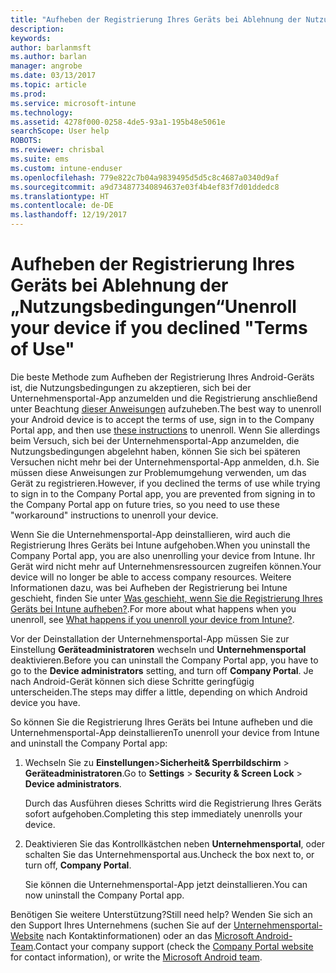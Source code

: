 ```yaml
---
title: "Aufheben der Registrierung Ihres Geräts bei Ablehnung der Nutzungsbedingungen | Microsoft-Dokumentation"
description: 
keywords: 
author: barlanmsft
ms.author: barlan
manager: angrobe
ms.date: 03/13/2017
ms.topic: article
ms.prod: 
ms.service: microsoft-intune
ms.technology: 
ms.assetid: 4278f000-0258-4de5-93a1-195b48e5061e
searchScope: User help
ROBOTS: 
ms.reviewer: chrisbal
ms.suite: ems
ms.custom: intune-enduser
ms.openlocfilehash: 779e822c7b04a9839495d5d5c8c4687a0340d9af
ms.sourcegitcommit: a9d734877340894637e03f4b4ef83f7d01ddedc8
ms.translationtype: HT
ms.contentlocale: de-DE
ms.lasthandoff: 12/19/2017
---
```

# <a name="unenroll-your-device-if-you-declined-terms-of-use"></a><span data-ttu-id="26fe0-102">Aufheben der Registrierung Ihres Geräts bei Ablehnung der „Nutzungsbedingungen“</span><span class="sxs-lookup"><span data-stu-id="26fe0-102">Unenroll your device if you declined "Terms of Use"</span></span>

<span data-ttu-id="26fe0-103">Die beste Methode zum Aufheben der Registrierung Ihres Android-Geräts ist, die Nutzungsbedingungen zu akzeptieren, sich bei der Unternehmensportal-App anzumelden und die Registrierung anschließend unter Beachtung [dieser Anweisungen](unenroll-your-device-from-intune-android.md) aufzuheben.</span><span class="sxs-lookup"><span data-stu-id="26fe0-103">The best way to unenroll your Android device is to accept the terms of use, sign in to the Company Portal app, and then use [these instructions](unenroll-your-device-from-intune-android.md) to unenroll.</span></span> <span data-ttu-id="26fe0-104">Wenn Sie allerdings beim Versuch, sich bei der Unternehmensportal-App anzumelden, die Nutzungsbedingungen abgelehnt haben, können Sie sich bei späteren Versuchen nicht mehr bei der Unternehmensportal-App anmelden, d.h. Sie müssen diese Anweisungen zur Problemumgehung verwenden, um das Gerät zu registrieren.</span><span class="sxs-lookup"><span data-stu-id="26fe0-104">However, if you declined the terms of use while trying to sign in to the Company Portal app, you are prevented from signing in to the Company Portal app on future tries, so you need to use these "workaround" instructions to unenroll your device.</span></span>

<span data-ttu-id="26fe0-105">Wenn Sie die Unternehmensportal-App deinstallieren, wird auch die Registrierung Ihres Geräts bei Intune aufgehoben.</span><span class="sxs-lookup"><span data-stu-id="26fe0-105">When you uninstall the Company Portal app, you are also unenrolling your device from Intune.</span></span> <span data-ttu-id="26fe0-106">Ihr Gerät wird nicht mehr auf Unternehmensressourcen zugreifen können.</span><span class="sxs-lookup"><span data-stu-id="26fe0-106">Your device will no longer be able to access company resources.</span></span> <span data-ttu-id="26fe0-107">Weitere Informationen dazu, was bei Aufheben der Registrierung bei Intune geschieht, finden Sie unter [Was geschieht, wenn Sie die Registrierung Ihres Geräts bei Intune aufheben?](what-happens-if-you-unenroll-your-device-from-intune-android.md).</span><span class="sxs-lookup"><span data-stu-id="26fe0-107">For more about what happens when you unenroll, see [What happens if you unenroll your device from Intune?](what-happens-if-you-unenroll-your-device-from-intune-android.md).</span></span>

<span data-ttu-id="26fe0-108">Vor der Deinstallation der Unternehmensportal-App müssen Sie zur Einstellung **Geräteadministratoren** wechseln und **Unternehmensportal** deaktivieren.</span><span class="sxs-lookup"><span data-stu-id="26fe0-108">Before you can uninstall the Company Portal app, you have to go to the **Device administrators** setting, and turn off **Company Portal**.</span></span> <span data-ttu-id="26fe0-109">Je nach Android-Gerät können sich diese Schritte geringfügig unterscheiden.</span><span class="sxs-lookup"><span data-stu-id="26fe0-109">The steps may differ a little, depending on which Android device you have.</span></span>

<span data-ttu-id="26fe0-110">So können Sie die Registrierung Ihres Geräts bei Intune aufheben und die Unternehmensportal-App deinstallieren</span><span class="sxs-lookup"><span data-stu-id="26fe0-110">To unenroll your device from Intune and uninstall the Company Portal app:</span></span>

1.  <span data-ttu-id="26fe0-111">Wechseln Sie zu **Einstellungen**&gt;**Sicherheit&amp; Sperrbildschirm** &gt; **Geräteadministratoren**.</span><span class="sxs-lookup"><span data-stu-id="26fe0-111">Go to **Settings** &gt; **Security &amp; Screen Lock** &gt; **Device administrators**.</span></span>

    <span data-ttu-id="26fe0-112">Durch das Ausführen dieses Schritts wird die Registrierung Ihres Geräts sofort aufgehoben.</span><span class="sxs-lookup"><span data-stu-id="26fe0-112">Completing this step immediately unenrolls your device.</span></span>

2.  <span data-ttu-id="26fe0-113">Deaktivieren Sie das Kontrollkästchen neben **Unternehmensportal**, oder schalten Sie das Unternehmensportal aus.</span><span class="sxs-lookup"><span data-stu-id="26fe0-113">Uncheck the box next to, or turn off, **Company Portal**.</span></span>

    <span data-ttu-id="26fe0-114">Sie können die Unternehmensportal-App jetzt deinstallieren.</span><span class="sxs-lookup"><span data-stu-id="26fe0-114">You can now uninstall the Company Portal app.</span></span>

<span data-ttu-id="26fe0-115">Benötigen Sie weitere Unterstützung?</span><span class="sxs-lookup"><span data-stu-id="26fe0-115">Still need help?</span></span> <span data-ttu-id="26fe0-116">Wenden Sie sich an den Support Ihres Unternehmens (suchen Sie auf der [Unternehmensportal-Website](https://portal.manage.microsoft.com#HelpDeskDialog) nach Kontaktinformationen) oder an das <a href="mailto:wintunedroidfbk@microsoft.com?subject=I'm having unenrolling my Android device&body=Describe the issue you're experiencing here.">Microsoft Android-Team</a>.</span><span class="sxs-lookup"><span data-stu-id="26fe0-116">Contact your company support (check the [Company Portal website](https://portal.manage.microsoft.com#HelpDeskDialog) for contact information), or write the <a href="mailto:wintunedroidfbk@microsoft.com?subject=I'm having unenrolling my Android device&body=Describe the issue you're experiencing here.">Microsoft Android team</a>.</span></span>
